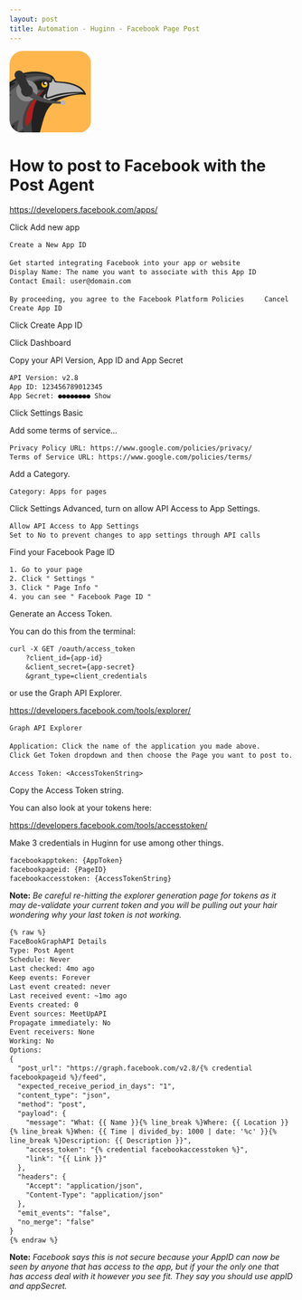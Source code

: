 ```yaml
---
layout: post
title: Automation - Huginn - Facebook Page Post
---
```


![alt text](https://github.com/huginn/huginn/raw/master/public/android-chrome-144x144.png "Huginn")
# How to post to Facebook with the Post Agent #

https://developers.facebook.com/apps/

Click Add new app

```
Create a New App ID

Get started integrating Facebook into your app or website
Display Name: The name you want to associate with this App ID
Contact Email: user@domain.com

By proceeding, you agree to the Facebook Platform Policies     Cancel   Create App ID
```

Click Create App ID

Click Dashboard

Copy your API Version, App ID and App Secret

```
API Version: v2.8
App ID: 123456789012345
App Secret: ●●●●●●●● Show
```

Click Settings Basic

Add some terms of service...

```
Privacy Policy URL: https://www.google.com/policies/privacy/
Terms of Service URL: https://www.google.com/policies/terms/
```

Add a Category.

```
Category: Apps for pages
```

Click Settings Advanced, turn on allow API Access to App Settings.

```
Allow API Access to App Settings
Set to No to prevent changes to app settings through API calls
```

Find your Facebook Page ID

```
1. Go to your page
2. Click " Settings "
3. Click " Page Info "
4. you can see " Facebook Page ID "
```

Generate an Access Token.

You can do this from the terminal:

```
curl -X GET /oauth/access_token
    ?client_id={app-id}
    &client_secret={app-secret}
    &grant_type=client_credentials
```

or use the Graph API Explorer.

https://developers.facebook.com/tools/explorer/

```
Graph API Explorer

Application: Click the name of the application you made above.
Click Get Token dropdown and then choose the Page you want to post to.

Access Token: <AccessTokenString>
```

Copy the Access Token string.

You can also look at your tokens here:

https://developers.facebook.com/tools/accesstoken/

Make 3 credentials in Huginn for use among other things.

```
facebookapptoken: {AppToken}
facebookpageid: {PageID}
facebookaccesstoken: {AccessTokenString}
```

**Note:** *Be careful re-hitting the explorer generation page for tokens as it may de-validate your current token and you will be pulling out your hair wondering why your last token is not working.*

```
{% raw %}
FaceBookGraphAPI Details
Type: Post Agent
Schedule: Never
Last checked: 4mo ago
Keep events: Forever
Last event created: never
Last received event: ~1mo ago
Events created: 0
Event sources: MeetUpAPI
Propagate immediately: No
Event receivers: None
Working: No
Options:
{
  "post_url": "https://graph.facebook.com/v2.8/{% credential facebookpageid %}/feed",
  "expected_receive_period_in_days": "1",
  "content_type": "json",
  "method": "post",
  "payload": {
    "message": "What: {{ Name }}{% line_break %}Where: {{ Location }}{% line_break %}When: {{ Time | divided_by: 1000 | date: '%c' }}{% line_break %}Description: {{ Description }}",
    "access_token": "{% credential facebookaccesstoken %}",
    "link": "{{ Link }}"
  },
  "headers": {
    "Accept": "application/json",
    "Content-Type": "application/json"
  },
  "emit_events": "false",
  "no_merge": "false"
}
{% endraw %}
```

**Note:** *Facebook says this is not secure because your AppID can now be seen by anyone that has access to the app, but if your the only one that has access deal with it however you see fit. They say you should use appID and appSecret.*

